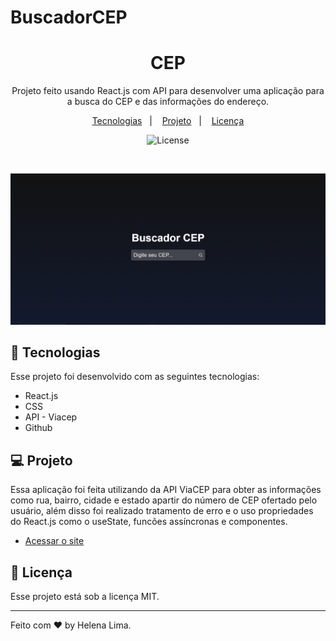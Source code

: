 

# BuscadorCEP
 <h1 align="center"> CEP </h1>

<p align="center">
 Projeto feito usando React.js com API para desenvolver uma aplicação para a busca do CEP e das informações do endereço. <br/>
</p>

<p align="center">
  <a href="#-tecnologias">Tecnologias</a>&nbsp;&nbsp;&nbsp;|&nbsp;&nbsp;&nbsp;
  <a href="#-projeto">Projeto</a>&nbsp;&nbsp;&nbsp;|&nbsp;&nbsp;&nbsp;
  <a href="#memo-licença">Licença</a>
</p>

<p align="center">
  <img alt="License" src="https://img.shields.io/static/v1?label=license&message=MIT&color=49AA26&labelColor=000000" >
</p>

<br>

<p align="center">
  <img alt="projeto buscador de CEP" src="/public/preview.png">
</p>

## 🚀 Tecnologias

Esse projeto foi desenvolvido com as seguintes tecnologias:
- React.js
- CSS
- API - Viacep
- Github

## 💻 Projeto

Essa aplicação foi feita utilizando da API ViaCEP para obter as informações como rua, bairro, cidade e estado apartir do número de CEP ofertado pelo usuário, 
além disso foi realizado tratamento de erro e o uso propriedades do React.js como o useState, funcões assíncronas e componentes.


- [Acessar o site](https://helenapl145.github.io/BuscadorCEP/)


## :memo: Licença

Esse projeto está sob a licença MIT.

---

Feito com ♥ by Helena Lima. 


